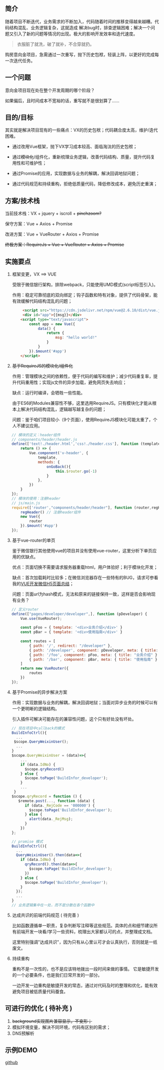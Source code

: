 ## 简介

随着项目不断迭代，业务需求的不断加入，代码随着时间的推移变得越来越糟。代码结构混乱、业务逻辑复杂，这就造成 解决bug时，排查逻辑困难；解决一个问题又引入了新的问题等情况的出现。极大的影响开发效率和迭代速度。

>衣服脏了就洗，破了就补，不合穿就扔。

购房意向金项目，急需通过一次重写，抛下历史包袱，轻装上阵，以更好的完成每一次迭代任务。

## 一个问题

意向金项目现在处在整个开发周期的哪个阶段？

如果偏后，且时间成本不宽裕的话，重写就不是很划算了……

## 目的/目标

其实就是解决项目现有的一些痛点：VX的历史包袱；代码耦合度太高，维护/迭代困难。

- 通过改用Vue框架，抛下VX学习成本较高、面临淘汰的历史包袱；

- 通过~~模块化~~/组件化，重新梳理业务逻辑，改善代码结构、质量，提升代码复用性和可维护性；

- 通过Promise的应用，实现数据与业务的解耦，解决回调地狱问题；

- 通过代码规范和持续重构，拒绝低质量代码，降低修改成本，避免历史重演；

## 方案/技术栈

当前技术栈：VX + jquery + iscroll + ~~pinchzoom?~~

保守方案：Vue + Axios + Promise  

改进方案：Vue + VueRouter + Axios + Promise

~~终极方案：RequireJs + Vue + VueRouter + Axios + Promise~~

## 实施要点

1. 框架变更，VX ==> VUE

   受限于微信银行架构，排除webpack，只能使用UMD模式(script标签引入)。

   作用：稳定可靠彻底的双向绑定；钩子函数和特有对象，提供了代码骨架，能有效缓解代码结构混乱的问题；

```html
   		<script src="https://cdn.jsdelivr.net/npm/vue@2.6.10/dist/vue.js"></script>
   		<div id="app">{{msg}}</div>
       <script type="text/javascript">
           const app = new Vue({
               data() {
                   return {
                       msg: "hello world!"
                   }
               }
           }).$mount('#app')
       </script>
```

2. ~~基于RequireJS的模块化/组件化~~

   作用：管理模块之间的依赖性，便于代码的编写和维护；减少代码重复率，提升代码重用性；实现js文件的异步加载，避免网页失去响应；

   缺点：运行时编译，会牺牲一些性能。

   由于ES6的Modules兼容性不够，这里选用RequireJS。只有模块化才能从根本上解决代码结构混乱，逻辑越写越复杂的问题；

   问题：鉴于咱们项目较小（9个页面），使用RequireJS模块化可能太重了，个人不建议应用。

```js
   // 模块的定义：header组件
   // components/header/header.js 
   define(['text!./header.html','css!./header.css'], function (template) {
       return () => {
           Vue.component('v-header', {
               template,
               methods: {
                   onGoBack(){
                       this.$router.go(-1)
                   }
               },
           })
       }
   });
   // 模块的使用：注册header
   // js/main.js
   require(['router',"components/header/header"], function (router,regHeader) {
       regHeader() // 注册header组件
       new Vue({
           router
       }).$mount('#app')
   });
```

3. 基于vue-router的单页

   鉴于微信银行其他使用vue的项目并没有使用vue-router，这里分析下单页应用的优缺点。

   优点：页面切换不需要请求服务器重载html，用户体验好；利于模块化开发；

   缺点：首次加载耗时比较多；在微信浏览器存在一些特有的BUG，请求可参看我的[VUE开发微信H5页面总结](<https://juejin.im/post/5c0490ef51882524cb6f5652>)；

   问题：页面url为hash模式，无法和原来的链接保持一致，这样是否会影响现有业务？

```js
   // 定义router
   define(["pages/developer/developer",], function (pDeveloper) {
       Vue.use(VueRouter);
   
       const pFoo = { template: '<div>业务介绍</div>' }
       const pBar = { template: '<div>使用指南</div>' }
   
       const routes = [
           { path: '/', redirect: "/developer" },
           { path: '/developer', component: pDeveloper, meta: { title: "购房意向金" } },
           { path: '/foo', component: pFoo, meta: { title: "业务介绍" } },
           { path: '/bar', component: pBar, meta: { title: "使用指南" } }
       ]
       return new VueRouter({
           routes
       })
   });
```

4. 基于Promise的异步解决方案

   作用：实现数据与业务的解耦，解决回调地狱；当面对异步业务的时候可以有一个更明晰的逻辑结构。

   引入插件可解决可能存在的兼容性问题，这个只有好处没有坏处。

```js
   // 现在项目中callback的模式
   BuildInfoCtrl(){
     ...
   	$scope.QueryWeixinUser();
     ...
   }
   $scope.QueryWeixinUser = (data)=>{
       ...
       if (data.IdNo) {
         $scope.qryRecord()
       } else {
         $scope.toPage('BuildInfor_developer');
       }	
       ...
    }
   $scope.qryRecord = function () {
      $remote.post(..., function (data) {
         if (data._RejCode == '000000') {
           $scope.toPage('BuildInfor_developer');
         } else {
           alert(data._RejMsg);
         }
       })
   };
```

```js
   // promise 模式
   BuildInfoCtrl(){
     ...
     QueryWeixinUser().then(data=>{
       if (data.IdNo) {
         qryRecord().then(data=>{
           $scope.toPage('BuildInfor_developer');
         })
       } else {
         $scope.toPage('BuildInfor_developer');
       }
     });
     ...
   }
   // 业务逻辑集中在一处，而不是分散在各个函数中
```

5. 达成共识的前端代码规范 ( 待完善 ) 

   比如函数遵循单一职责，复杂判断写注释等这些规范。具体的点和细节建议所有前端开发一块看/学习一些资料，梳理出大家都认可的点，并整理成文档。

   这里特别强调"达成共识"，因为只有从心里认可才会认真执行，否则就是一纸废文。

6. 持续重构

   重构不是一次性的，也不是应该特地拨出一段时间来做的事情。 它是敏捷开发的一个必要条件，也是我们日常开发的一部分。

   一边开发一边重构是敏捷开发的常态，通过对代码及时的整理和优化，能有效避免项目被低质量代码蚕食。

## 可进行的优化 ( 待补充 ) 

1. ~~background实现图片兼容显示，不变形；~~
2. 模拟环境变量，解决不同环境，代码有区别的需求；
3. DNS预解析 

## 示例DEMO

[github](https://github.com/qq9694526/vue-umd)